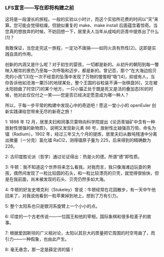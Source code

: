 ### LFS宣言——写在即将构建之前

这将是一段漫长的旅程。一般的实验以小时计，而这个实验所花费的时间以“天”来算。您可能会觉得枯燥，但貌似重复的 make、make install 后面蕴含着惊奇。当您真的想放弃的时候，不妨回想一下，居里夫人当年从成吨的沥青中提炼出了什么[1]？

我敢保证，当您走完这一旅程，一定功不唐捐——如同火具有热性[2]，这即是实践自具的作用。

创新的内涵又是什么呢？对于初生的婴孩，一切都是新的。从初升的朝阳到每一瞥映入眼帘的景色乃至每一次呼吸和迈步，都是新的。曾记否，那个“在大海边拾贝壳的小孩”[3]在一次不经意的坠落中发现了万物的惺惺相“吸”[4]，抑或有人，当你告诉他如沧海一粟[5]的地球某处，整个王国的谷粒装不满一张棋盘[6]，又在被太阳扭曲了时空[7]的某个地方，一只小猫正处于既是死又是活的叠加态[8]的时候，他对此仅仅付之一笑——您是否已经决定愿意成为哪一种人？

所以，于每一步平常的构建中发现心中的奇迹吧！愿这一堂小小的 openEuler 创新实践课给您带来无尽的新奇之旅！

1: 1898 年 12 月，居里夫妇和同事贝蒙特向科学院提出《论沥青铀矿中含有一种放射性很强的新物质》，说明又发现新元素 88 号，放射性比铀强百万倍，命名为镭（Radium）。1902 年，经过三年又九个月的提炼，居里夫妇从数吨残渣中分离出微量（一分克）氯化镭 RaCl2，测得镭原子量为 225，后来得到的精确数为 226。

2: 古印度胜论派（哲学）通过论证得出：热是火的德。所谓“德”即性质。

3: 牛顿：我不知道这个世界将来怎么看我，对我而言，我只像海滩边玩耍的男孩，偶然间发现了一粒比较圆的石头，和一粒比较漂亮的贝壳，就觉得很愉快，但是在我前面，尚未被发现的石头、贝壳仍然多如大海。

4: 牛顿的好友史塔克利（Stukeley）曾说：牛顿经常在花园散步，有一天中午他回来了，对我说他看到一粒苹果掉到地上，想到了万有引力。

5: 整个太阳系也只是银河系旋臂上一个小小的点。

6: 印度的一个古老传说——一位国王和他的宰相，国际象棋和很多粒麦子的故事。

7: 根据爱因斯坦的广义相对论，太阳以其巨大的质量把它周围的时空弯曲了，而引力——一种假象，也由此产生。

8: 毫无悬念，那一定是薛定谔的猫！
